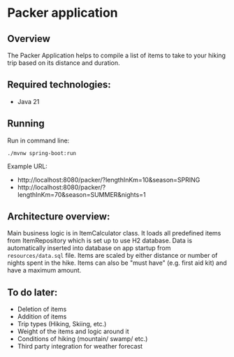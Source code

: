 # Packer application

## Overview
The Packer Application helps to compile a list of items to take to your hiking trip based 
on its distance and duration.

## Required technologies:
- Java 21

## Running
Run in command line:  
```shell
./mvnw spring-boot:run
```
Example URL: 
- http://localhost:8080/packer/?lengthInKm=10&season=SPRING
- http://localhost:8080/packer/?lengthInKm=70&season=SUMMER&nights=1

## Architecture overview:
Main business logic is in ItemCalculator class. It loads all predefined items from ItemRepository
which is set up to use H2 database. Data is automatically inserted into database on app startup 
from `resources/data.sql` file. Items are scaled by either distance or number of nights spent in 
the hike. Items can also be "must have" (e.g. first aid kit) and have a maximum amount.

## To do later:
- Deletion of items
- Addition of items
- Trip types (Hiking, Skiing, etc.)
- Weight of the items and logic around it
- Conditions of hiking (mountain/ swamp/ etc.)
- Third party integration for weather forecast
